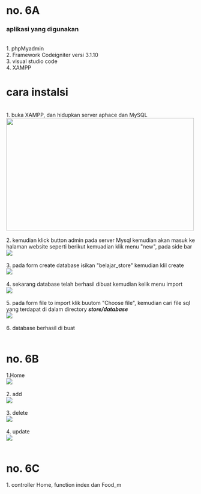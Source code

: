<h1>no. 6A</h1>
<h3>aplikasi yang digunakan</h3><br>
1. phpMyadmin<br>
2. Framework Codeigniter versi 3.1.10<br>
3. visual studio code<br>
4. XAMPP<br>

<h1>cara instalsi</h1><br>
1. buka XAMPP, dan hidupkan server aphace dan MySQL<br>
<img src="https://user-images.githubusercontent.com/57344019/77226306-decf6400-6ba9-11ea-930e-c767dc1ff5b4.jpg" height="300px" width="500px;"><br><br>
2.  kemudian klick button admin pada server Mysql kemudian akan masuk ke halaman website seperti berikut kemuadian klik menu "new", pada side bar<br>
<img src="https://user-images.githubusercontent.com/57344019/77226472-37ebc780-6bab-11ea-8857-e2021dd8d8c6.jpg"><br><br>
3. pada form create database isikan "belajar_store" kemudian klil create<br>
<img src="https://user-images.githubusercontent.com/57344019/77226586-10492f00-6bac-11ea-9c1b-3fbc5885087a.jpg"><br><br>
4. sekarang database telah berhasil dibuat kemudian kelik menu import<br>
<img src="https://user-images.githubusercontent.com/57344019/77226694-e5130f80-6bac-11ea-987e-d1dc08c6b631.jpg"><br><br>
5. pada form file to import klik buutom "Choose file", kemudian cari file sql yang terdapat di dalam directory <i><b>store/database</b></i><br>
<img src="https://user-images.githubusercontent.com/57344019/77226805-9dd94e80-6bad-11ea-9b79-9b099fa7ea99.jpg"><br><br>
6. database berhasil di buat<br><br>
<h1>no. 6B</h1>
1.Home<br>
<img src="https://user-images.githubusercontent.com/57344019/77226888-47b8db00-6bae-11ea-95f3-4c99026e3e7e.jpg"><br><br>
2. add<br>
<img src="https://user-images.githubusercontent.com/57344019/77226932-9ebeb000-6bae-11ea-8533-679cb0779487.jpg"><br><br>
3. delete<br>
<img src="https://user-images.githubusercontent.com/57344019/77226963-c281f600-6bae-11ea-921b-13a3123c9dd1.jpg"><br><br>
4. update<br>
<img src="https://user-images.githubusercontent.com/57344019/77226981-e34a4b80-6bae-11ea-974b-db7772a3f892.jpg"><br><br>
<h1>no. 6C</h1>
1. controller Home, function index dan Food_m<br>
<img src="https://user-images.githubusercontent.com/57344019/77227186-e9412c00-6bb0-11ea-8417-3e9d51d9d11f.jpg" height="300px" width="500px;>
